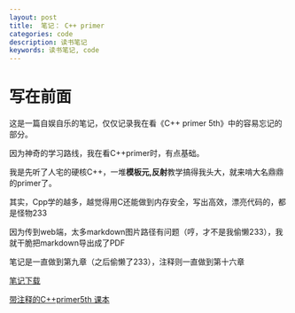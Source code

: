 ```yaml
---
layout: post
title:  笔记： C++ primer
categories: code
description: 读书笔记
keywords: 读书笔记, code
---
```






# 写在前面



这是一篇自娱自乐的笔记，仅仅记录我在看《C++ primer 5th》中的容易忘记的部分。

因为神奇的学习路线，我在看C++primer时，有点基础。

我是先听了人宅的硬核C++，一堆**模板元,反射**教学搞得我头大，就来啃大名鼎鼎的primer了。

其实，Cpp学的越多，越觉得用C还能做到内存安全，写出高效，漂亮代码的，都是怪物233



因为传到web端，太多markdown图片路径有问题（哼，才不是我偷懒233），我就干脆把markdown导出成了PDF



笔记是一直做到第九章（之后偷懒了233），注释则一直做到第十六章



[笔记下载](https://github.com/U201613306/U201613306.github.io/blob/master/images/C%2B%2B%20primer%205th%20%E7%AC%94%E8%AE%B0%E9%83%A8%E5%88%86%20.pdf)





[带注释的C++primer5th 课本](https://pan.baidu.com/s/12tMGzNyLwkjX1G2WkUivsQ?pwd=1111)
